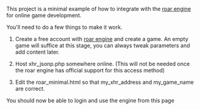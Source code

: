 This project is a minimal example of how to integrate with the [roar engine](roarengine.com)
for online game development.

You'll need to do a few things to make it work.

1. Create a free account with [roar engine](roarengine.com) and create a game.
An empty game will suffice at this stage, you can always tweak parameters and
add content later.

2. Host xhr_jsonp.php somewhere online. (This will not be needed once the roar
engine has official support for this access method)

3. Edit the roar_minimal.html so that my_xhr_address and my_game_name are correct.

You should now be able to login and use the engine from this page



